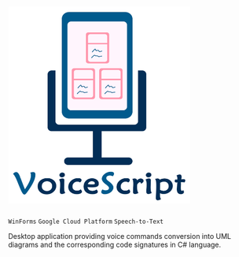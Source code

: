 # <img src=".\images\banner_name_nobg.png" width="370" height="400" />

`WinForms` `Google Cloud Platform`  `Speech-to-Text`

Desktop application providing voice commands conversion into UML diagrams and the corresponding code signatures in C# language.

